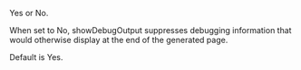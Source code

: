 Yes or No.

When set to No, showDebugOutput suppresses debugging information that would otherwise display at the end of the generated page.

Default is Yes.
